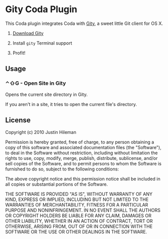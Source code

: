 Gity Coda Plugin
================

This Coda plugin integrates Coda with [Gity][1], a sweet little Git client for OS X.

1. [Download Gity][1]
2. Install `gity` Terminal support
3. Profit!

   [1]: http://gist.github.com/315042


Usage
-----

### &#x2303;&#x21E7;G - Open Site in Gity

Opens the current site directory in Gity.

If you aren't in a site, it tries to open the current file's directory.


License
-------

Copyright (c) 2010 Justin Hileman

Permission is hereby granted, free of charge, to any person
obtaining a copy of this software and associated documentation
files (the "Software"), to deal in the Software without
restriction, including without limitation the rights to use,
copy, modify, merge, publish, distribute, sublicense, and/or sell
copies of the Software, and to permit persons to whom the
Software is furnished to do so, subject to the following
conditions:

The above copyright notice and this permission notice shall be
included in all copies or substantial portions of the Software.

THE SOFTWARE IS PROVIDED "AS IS", WITHOUT WARRANTY OF ANY KIND,
EXPRESS OR IMPLIED, INCLUDING BUT NOT LIMITED TO THE WARRANTIES
OF MERCHANTABILITY, FITNESS FOR A PARTICULAR PURPOSE AND
NONINFRINGEMENT. IN NO EVENT SHALL THE AUTHORS OR COPYRIGHT
HOLDERS BE LIABLE FOR ANY CLAIM, DAMAGES OR OTHER LIABILITY,
WHETHER IN AN ACTION OF CONTRACT, TORT OR OTHERWISE, ARISING
FROM, OUT OF OR IN CONNECTION WITH THE SOFTWARE OR THE USE OR
OTHER DEALINGS IN THE SOFTWARE.